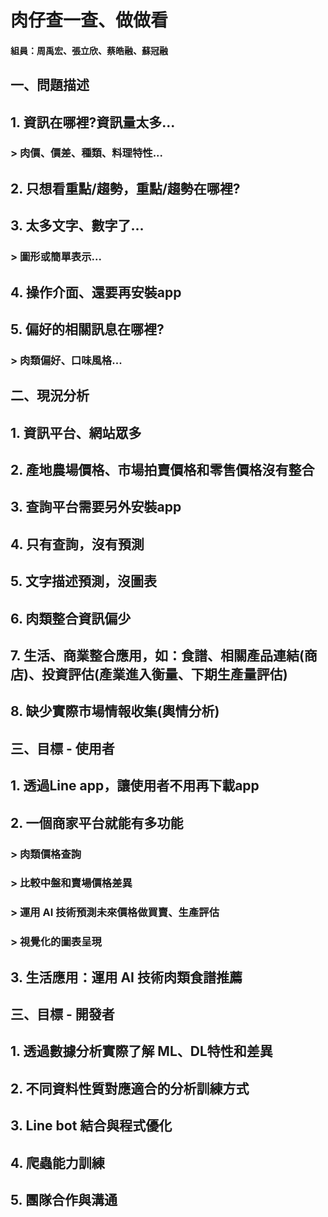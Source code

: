 肉仔查一查、做做看
================
#### 組員：周禹宏、張立欣、蔡皓融、蘇冠融
一、問題描述
-----------
## 1. 資訊在哪裡?資訊量太多...
### > 肉價、價差、種類、料理特性... 
## 2. 只想看重點/趨勢，重點/趨勢在哪裡? 
## 3. 太多文字、數字了...
### > 圖形或簡單表示...
## 4. 操作介面、還要再安裝app
## 5. 偏好的相關訊息在哪裡?
### > 肉類偏好、口味風格...
二、現況分析
-----------
## 1. 資訊平台、網站眾多
## 2. 產地農場價格、市場拍賣價格和零售價格沒有整合
## 3. 查詢平台需要另外安裝app
## 4. 只有查詢，沒有預測
## 5. 文字描述預測，沒圖表
## 6. 肉類整合資訊偏少
## 7. 生活、商業整合應用，如：食譜、相關產品連結(商店)、投資評估(產業進入衡量、下期生產量評估)
## 8. 缺少實際市場情報收集(輿情分析)
三、目標 - 使用者
----------------
## 1. 透過Line app，讓使用者不用再下載app
## 2. 一個商家平台就能有多功能
### > 肉類價格查詢
### > 比較中盤和賣場價格差異
### > 運用 AI 技術預測未來價格做買賣、生產評估
### > 視覺化的圖表呈現
## 3. 生活應用：運用 AI 技術肉類食譜推薦
三、目標 - 開發者
----------------
## 1. 透過數據分析實際了解 ML、DL特性和差異
## 2. 不同資料性質對應適合的分析訓練方式
## 3. Line bot 結合與程式優化
## 4. 爬蟲能力訓練
## 5. 團隊合作與溝通



